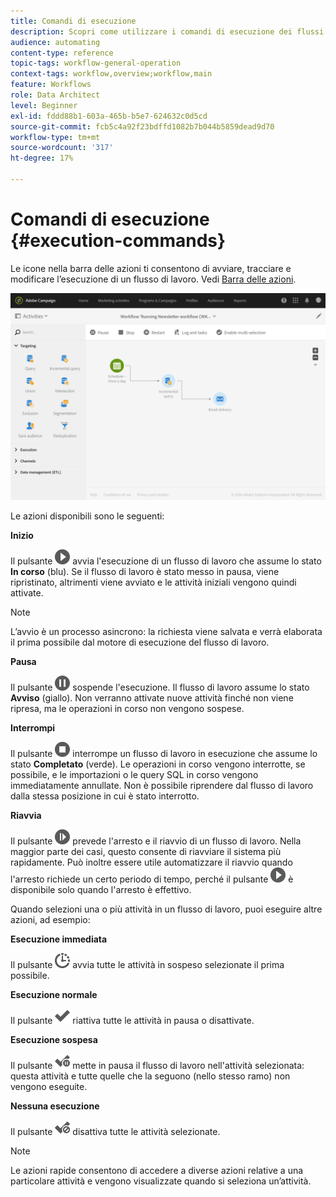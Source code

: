 ```yaml
---
title: Comandi di esecuzione
description: Scopri come utilizzare i comandi di esecuzione dei flussi di lavoro.
audience: automating
content-type: reference
topic-tags: workflow-general-operation
context-tags: workflow,overview;workflow,main
feature: Workflows
role: Data Architect
level: Beginner
exl-id: fddd88b1-603a-465b-b5e7-624632c0d5cd
source-git-commit: fcb5c4a92f23bdffd1082b7b044b5859dead9d70
workflow-type: tm+mt
source-wordcount: '317'
ht-degree: 17%

---
```


# Comandi di esecuzione {#execution-commands}

Le icone nella barra delle azioni ti consentono di avviare, tracciare e modificare l’esecuzione di un flusso di lavoro. Vedi [Barra delle azioni](../../automating/using/workflow-interface.md#action-bar).

![](assets/wkf_execution_2.png)

Le azioni disponibili sono le seguenti:

**Inizio**

Il pulsante ![](assets/play_darkgrey-24px.png) avvia l&#39;esecuzione di un flusso di lavoro che assume lo stato **In corso** (blu). Se il flusso di lavoro è stato messo in pausa, viene ripristinato, altrimenti viene avviato e le attività iniziali vengono quindi attivate.

>[!NOTE]
>
>L’avvio è un processo asincrono: la richiesta viene salvata e verrà elaborata il prima possibile dal motore di esecuzione del flusso di lavoro.

**Pausa**

Il pulsante ![](assets/pause_darkgrey-24px.png) sospende l&#39;esecuzione. Il flusso di lavoro assume lo stato **Avviso** (giallo). Non verranno attivate nuove attività finché non viene ripresa, ma le operazioni in corso non vengono sospese.

**Interrompi**

Il pulsante ![](assets/stop_darkgrey-24px.png) interrompe un flusso di lavoro in esecuzione che assume lo stato **Completato** (verde). Le operazioni in corso vengono interrotte, se possibile, e le importazioni o le query SQL in corso vengono immediatamente annullate. Non è possibile riprendere dal flusso di lavoro dalla stessa posizione in cui è stato interrotto.

**Riavvia**

Il pulsante ![](assets/pauseplay_darkgrey-24px.png) prevede l&#39;arresto e il riavvio di un flusso di lavoro. Nella maggior parte dei casi, questo consente di riavviare il sistema più rapidamente. Può inoltre essere utile automatizzare il riavvio quando l&#39;arresto richiede un certo periodo di tempo, perché il pulsante ![](assets/play_darkgrey-24px.png) è disponibile solo quando l&#39;arresto è effettivo.

Quando selezioni una o più attività in un flusso di lavoro, puoi eseguire altre azioni, ad esempio:

**Esecuzione immediata**

Il pulsante ![](assets/pending_darkgrey-24px.png) avvia tutte le attività in sospeso selezionate il prima possibile.

**Esecuzione normale**

Il pulsante ![](assets/check_darkgrey-24px.png) riattiva tutte le attività in pausa o disattivate.

**Esecuzione sospesa**

Il pulsante ![](assets/check_pause_darkgrey-24px.png) mette in pausa il flusso di lavoro nell&#39;attività selezionata: questa attività e tutte quelle che la seguono (nello stesso ramo) non vengono eseguite.

**Nessuna esecuzione**

Il pulsante ![](assets/checkdisable.png) disattiva tutte le attività selezionate.

>[!NOTE]
>
>Le azioni rapide consentono di accedere a diverse azioni relative a una particolare attività e vengono visualizzate quando si seleziona un’attività.
